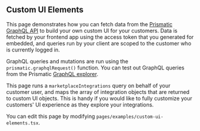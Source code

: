 ## Custom UI Elements

This page demonstrates how you can fetch data from the [Prismatic GraphQL API](https://prismatic.io/docs/embedded-api-requests/) to build your own custom UI for your customers.
Data is fetched by your frontend app using the access token that you generated for embedded, and queries run by your client are scoped to the customer who is currently logged in.

GraphQL queries and mutations are run using the `prismatic.graphqlRequest()` function.
You can test out GraphQL queries from the Prismatic [GraphQL explorer](https://prismatic.io/docs/explorer/).

This page runs a `marketplaceIntegrations` query on behalf of your customer user, and maps the array of integration objects that are returned to custom UI objects.
This is handy if you would like to fully customize your customers' UI experience as they explore your integrations.

You can edit this page by modifying `pages/examples/custom-ui-elements.tsx`.
